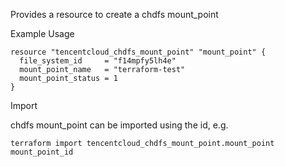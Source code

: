 Provides a resource to create a chdfs mount_point

Example Usage

```hcl
resource "tencentcloud_chdfs_mount_point" "mount_point" {
  file_system_id     = "f14mpfy5lh4e"
  mount_point_name   = "terraform-test"
  mount_point_status = 1
}
```

Import

chdfs mount_point can be imported using the id, e.g.

```
terraform import tencentcloud_chdfs_mount_point.mount_point mount_point_id
```